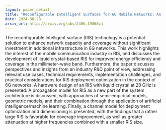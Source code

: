 ```yaml
---
layout: paper_detail
title: "Reconfigurable Intelligent Surfaces for 6G Mobile Networks: An Industry R&D Perspective"
date: 2024-06-28
arxiv_url: http://arxiv.org/abs/2406.19868v4
---
```


The reconfigurable intelligent surface (RIS) technology is a potential solution to enhance network capacity and coverage without significant investment in additional infrastructure in 6G networks. This work highlights the interest of the mobile communication industry in RIS, and discusses the development of liquid crystal-based RIS for improved energy efficiency and coverage in the millimeter-wave band. Furthermore, the paper discusses perspectives and insights from an industry R&D point of view, addressing relevant use cases, technical requirements, implementation challenges, and practical considerations for RIS deployment optimization in the context of 6G networks. A hardware design of an RIS with liquid crystal at 28 GHz is presented. A propagation model for RIS as a new part of the system architecture is discussed, with approaches of semi-empirical models, geometric models, and their combination through the application of artificial intelligence/machine learning. Finally, a channel model for deployment optimization and dimensioning is presented, with the findings that a rather large RIS is favorable for coverage improvement, as well as greater attenuation at higher frequencies combined with a smaller RIS size.
